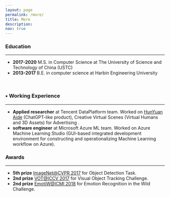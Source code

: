 ```yaml
---
layout: page
permalink: /more/
title: More
description: 
nav: true
---
```

<h3> Education</h3>
<hr/>
<ul>
<li><b>2017-2020</b>  M.S. in Computer Science at The University of Science and Technology of China (USTC)</li>
<li><b>2013-2017</b> B.E. in computer science at Harbin Engineering University</li>
</ul>


<br/>
<h3>▪️ Working Experience</h3>
<hr/>
<ul>
<li><b>Applied researcher</b> at Tencent DataPlatform team. Worked on <a href="https://hunyuan.woa.com/">HunYuan Aide</a> (ChatGPT-like product), Creative Virtual Scenes (Virtual Humans and 3D Assets) for Advertising <a href="https://hunyuan.woa.com/"></a> .</li>
<li><b>software engineer</b> at Microsoft Azure ML team. Worked on Azure Machine Learning Studio (GUI-based integrated development environment for constructing and operationalizing Machine Learning workflow on Azure).</li>
</ul>


<h3> Awards</h3>
<hr/>
<ul>
<li><b>5th prize</b> <a href="https://image-net.org/challenges/LSVRC/2017/">ImageNet@CVPR 2017</a> for Object Detection Task.</li> 
<li><b>2nd prize</b> <a href="https://www.votchallenge.net/index.html">VOT@ICCV 2017</a> for Visual Object Tracking Challenge.</li>
<li><b>2nd prize</b> <a href="https://sites.google.com/view/emotiw2018">EmotiW@ICMI 2018</a> for Emotion Recognition in the Wild Challenge.</li>
</ul>

<!-- <br/>
<h3> Professional Activity</h3>
<hr/>
<ul>
<li><b>Reviewer and Program Committee</b>   
    <ul>  https://hunyuan.woa.com/
    <li><b>Conferences</b> ECCV 2022, CVPR 2022, NeurIPS 2021, AAAI 2021, AAAI 2020</li>
    <li><b>Journals</b> International Journal of Computer Vision (IJCV), Artificial Intelligence (AI), IEEE Transactions on Affective Computing, Neurocomputing, IEEE Signal Processing Letters, Expert Systems With Applications, EURASIP Journal on Image and Video Processing</li>
    </ul>
</li>
</ul>
<br/>

<h3> Teaching</h3>
<hr/>
<ul>
<li><b>2021-2022 1st semester</b> Tutor, COMP3271 Computer Graphics</li> 
<li><b>2019-2020 1st semester</b> Teaching Assistant, ELEC2441 Computer organization and microprocessors</li>
<li><b>2018-2019 1st semester</b> Teaching Assistant, ELEC2441 Computer organization and microprocessors</li>
</ul>-->


